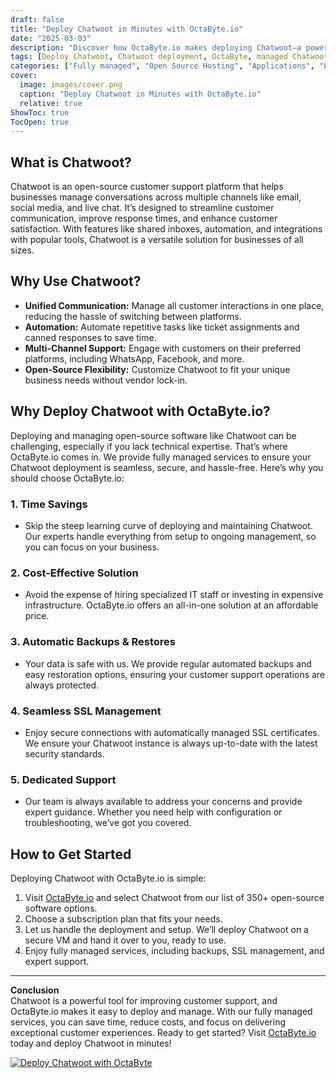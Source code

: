 ```yaml
---
draft: false
title: "Deploy Chatwoot in Minutes with OctaByte.io"
date: "2025-03-03"
description: "Discover how OctaByte.io makes deploying Chatwoot—a powerful open-source customer support platform—effortless. Save time, reduce costs, and enjoy fully managed services with automatic backups, SSL management, and expert support."
tags: [Deploy Chatwoot, Chatwoot deployment, OctaByte, managed Chatwoot, open-source customer support, Chatwoot benefits, managed open-source software, Chatwoot hosting, customer support platform, OctaByte services]
categories: ["Fully managed", "Open Source Hosting", "Applications", "Live Chat", "Chatwoot"]
cover:
  image: images/cover.png
  caption: "Deploy Chatwoot in Minutes with OctaByte.io"
  relative: true
ShowToc: true
TocOpen: true
---
```



## What is Chatwoot?

Chatwoot is an open-source customer support platform that helps businesses manage conversations across multiple channels like email, social media, and live chat. It’s designed to streamline customer communication, improve response times, and enhance customer satisfaction. With features like shared inboxes, automation, and integrations with popular tools, Chatwoot is a versatile solution for businesses of all sizes.

## Why Use Chatwoot?

- **Unified Communication:** Manage all customer interactions in one place, reducing the hassle of switching between platforms.
- **Automation:** Automate repetitive tasks like ticket assignments and canned responses to save time.
- **Multi-Channel Support:** Engage with customers on their preferred platforms, including WhatsApp, Facebook, and more.
- **Open-Source Flexibility:** Customize Chatwoot to fit your unique business needs without vendor lock-in.

## Why Deploy Chatwoot with OctaByte.io?

Deploying and managing open-source software like Chatwoot can be challenging, especially if you lack technical expertise. That’s where OctaByte.io comes in. We provide fully managed services to ensure your Chatwoot deployment is seamless, secure, and hassle-free. Here’s why you should choose OctaByte.io:

### 1. **Time Savings**
   - Skip the steep learning curve of deploying and maintaining Chatwoot. Our experts handle everything from setup to ongoing management, so you can focus on your business.

### 2. **Cost-Effective Solution**
   - Avoid the expense of hiring specialized IT staff or investing in expensive infrastructure. OctaByte.io offers an all-in-one solution at an affordable price.

### 3. **Automatic Backups & Restores**
   - Your data is safe with us. We provide regular automated backups and easy restoration options, ensuring your customer support operations are always protected.

### 4. **Seamless SSL Management**
   - Enjoy secure connections with automatically managed SSL certificates. We ensure your Chatwoot instance is always up-to-date with the latest security standards.

### 5. **Dedicated Support**
   - Our team is always available to address your concerns and provide expert guidance. Whether you need help with configuration or troubleshooting, we’ve got you covered.

## How to Get Started

Deploying Chatwoot with OctaByte.io is simple:

1. Visit [OctaByte.io](https://octabyte.io) and select Chatwoot from our list of 350+ open-source software options.
2. Choose a subscription plan that fits your needs.
3. Let us handle the deployment and setup. We’ll deploy Chatwoot on a secure VM and hand it over to you, ready to use.
4. Enjoy fully managed services, including backups, SSL management, and expert support.

---

**Conclusion**  
Chatwoot is a powerful tool for improving customer support, and OctaByte.io makes it easy to deploy and manage. With our fully managed services, you can save time, reduce costs, and focus on delivering exceptional customer experiences. Ready to get started? Visit [OctaByte.io](https://octabyte.io) today and deploy Chatwoot in minutes!

[![Deploy Chatwoot with OctaByte](/images/deploy-on-octabyte.png)](https://octabyte.io/fully-managed-open-source-services/applications/live-chat/chatwoot)